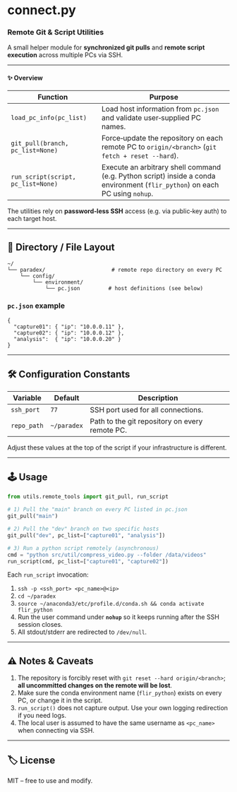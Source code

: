# connect.py
### Remote Git & Script Utilities

A small helper module for **synchronized git pulls** and **remote script execution**
across multiple PCs via SSH.

---

#### ✨ Overview

| Function | Purpose |
|----------|---------|
| `load_pc_info(pc_list)` | Load host information from `pc.json` and validate user‑supplied PC names. |
| `git_pull(branch, pc_list=None)` | Force‑update the repository on each remote PC to `origin/<branch>` (`git fetch + reset --hard`). |
| `run_script(script, pc_list=None)` | Execute an arbitrary shell command (e.g. Python script) inside a conda environment (`flir_python`) on each PC using `nohup`. |

The utilities rely on **password‑less SSH** access (e.g. via public‑key auth) to each target host.

---

## 📂 Directory / File Layout

```
~/
└── paradex/                     # remote repo directory on every PC
    └── config/
        └── environment/
            └── pc.json         # host definitions (see below)
```

### `pc.json` example
```json5
{
  "capture01": { "ip": "10.0.0.11" },
  "capture02": { "ip": "10.0.0.12" },
  "analysis":  { "ip": "10.0.0.20" }
}
```

---

## 🛠 Configuration Constants

| Variable | Default | Description |
|----------|---------|-------------|
| `ssh_port` | `77` | SSH port used for all connections. |
| `repo_path` | `~/paradex` | Path to the git repository on every remote PC. |

Adjust these values at the top of the script if your infrastructure is different.

---

## 🕹 Usage

```python
from utils.remote_tools import git_pull, run_script

# 1) Pull the "main" branch on every PC listed in pc.json
git_pull("main")

# 2) Pull the "dev" branch on two specific hosts
git_pull("dev", pc_list=["capture01", "analysis"])

# 3) Run a python script remotely (asynchronous)
cmd = "python src/util/compress_video.py --folder /data/videos"
run_script(cmd, pc_list=["capture01", "capture02"])
```

Each `run_script` invocation:

1. `ssh -p <ssh_port> <pc_name>@<ip>`
2. `cd ~/paradex`
3. `source ~/anaconda3/etc/profile.d/conda.sh && conda activate flir_python`
4. Run the user command under **`nohup`** so it keeps running after the SSH session closes.
5. All stdout/stderr are redirected to `/dev/null`.

---

## ⚠️ Notes & Caveats

1. The repository is forcibly reset with `git reset --hard origin/<branch>`; **all uncommitted changes on the remote will be lost**.
2. Make sure the conda environment name (`flir_python`) exists on every PC, or change it in the script.
3. `run_script()` does not capture output. Use your own logging redirection if you need logs.
4. The local user is assumed to have the same username as `<pc_name>` when connecting via SSH.

---

## 🏷 License

MIT – free to use and modify.
